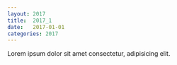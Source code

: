 ```yaml
---
layout: 2017
title:  2017_1
date:   2017-01-01
categories: 2017
---
```

Lorem ipsum dolor sit amet consectetur, adipisicing elit.